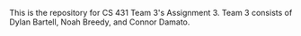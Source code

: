 This is the repository for CS 431 Team 3's Assignment 3.
Team 3 consists of Dylan Bartell, Noah Breedy, and Connor Damato.